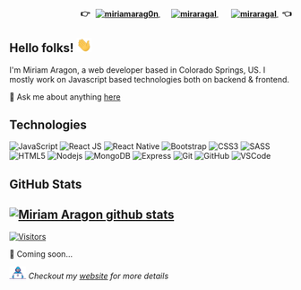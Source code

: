 <h4 align="right"> 👉 &nbsp; 
     <a href=https://www.linkedin.com/in/miriamarag0n/ target="blank"><img align="center" src=https://cdn.jsdelivr.net/npm/simple-icons@3.0.1/icons/linkedin.svg          alt="miriamarag0n" height="30" width="30"/>
  </a>  &nbsp;&nbsp; &nbsp;&nbsp;     
  <a href=mailto:miraragal@gmail.com target="blank">
  <img align="center" src=https://cdn.jsdelivr.net/npm/simple-icons@3.0.1/icons/gmail.svg alt="miraragal" height="30" width="30" />
  </a>  &nbsp; &nbsp;&nbsp; &nbsp; 
  <a href=https://img.shields.io/github/followers/Miraragal?label=follow&style=social target="blank">
  <img align="center" src=https://cdn.jsdelivr.net/npm/simple-icons@3.0.1/icons/github.svg alt="miraragal" height="30" width="30" />
  </a> &nbsp; 👈 
</h4>

## Hello folks! <img src="https://github.com/Miraragal/-Miriam-README.md/blob/main/wave.gif" width="27px">
I'm Miriam Aragon, a web developer based in Colorado Springs, US. I mostly work on Javascript based technologies both on backend & frontend.  

💬 Ask me about anything [here](https://github.com/Miraragal/Miraragal/issues)


## Technologies

  ![JavaScript](https://img.shields.io/badge/-JavaScript-black?style=flat-square&logo=javascript)
  ![React JS](https://img.shields.io/badge/-ReactJS-black?style=flat-square&logo=react)
  ![React Native](https://img.shields.io/badge/-ReactNative-black?style=flat-square&logo=react) 
  ![Bootstrap](https://img.shields.io/badge/-Bootstrap-563D7C?style=flat-square&logo=bootstrap)
  ![CSS3](https://img.shields.io/badge/-CSS3-1572B6?style=flat-square&logo=css3)
  ![SASS](https://img.shields.io/badge/-SASS-1572B6?style=flat-square&logo=sass)
  ![HTML5](https://img.shields.io/badge/-HTML5-E34F26?style=flat-square&logo=html5&logoColor=white)
  ![Nodejs](https://img.shields.io/badge/-NodeJS-black?style=flat-square&logo=Node.js)
  ![MongoDB](https://img.shields.io/badge/-MongoDB-black?style=flat-square&logo=mongodb)
  ![Express](https://img.shields.io/badge/-Express-black?style=flat-square&logo=express)
  ![Git](https://img.shields.io/badge/-Git-black?style=flat-square&logo=git)
  ![GitHub](https://img.shields.io/badge/-GitHub-181717?style=flat-square&logo=github)
  ![VSCode](https://img.shields.io/badge/-VS_Code-007ACC?style=flat-square&logo=visual-studio-code)


## GitHub Stats

[![Miriam Aragon github stats](https://github-readme-stats.vercel.app/api?username=Miraragal&show_icons=true&theme=algolia&include_all_commits=true)](https://github.com/Miraragal/github-readme-stats)
---


[![Visitors](https://komarev.com/ghpvc/?username=Miraragal)](https://github.com/Miraragal)


🌱 Coming soon... 

<img src="https://raw.githubusercontent.com/adarshaacharya/adarshaacharya/master/assets/developer.gif" width="30px"> *Checkout my [website](http://) for more details*















